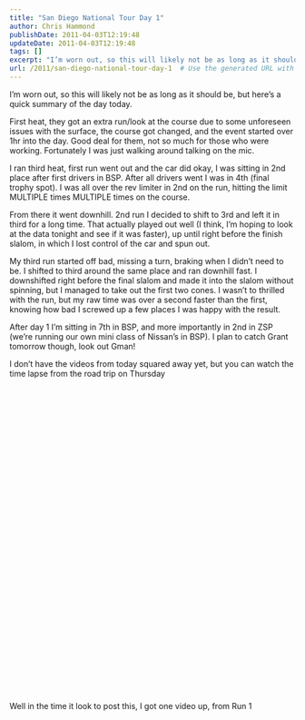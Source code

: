 ```yaml
---
title: "San Diego National Tour Day 1"
author: Chris Hammond
publishDate: 2011-04-03T12:19:48
updateDate: 2011-04-03T12:19:48
tags: []
excerpt: "I’m worn out, so this will likely not be as long as it should be, but here’s a quick summary of the day today.  First heat, they got an extra run/look at the course due to some unforeseen issues with the surface, the course got changed, and the event started over 1hr into the day. Good deal for them, not so much for those who were working. Fortunately I was just walking around talking on the mic."
url: /2011/san-diego-national-tour-day-1  # Use the generated URL with year
---
```

<p>I’m worn out, so this will likely not be as long as it should be, but here’s a quick summary of the day today.</p>  <p>First heat, they got an extra run/look at the course due to some unforeseen issues with the surface, the course got changed, and the event started over 1hr into the day. Good deal for them, not so much for those who were working. Fortunately I was just walking around talking on the mic.</p>  <p>I ran third heat, first run went out and the car did okay, I was sitting in 2nd place after first drivers in BSP. After all drivers went I was in 4th (final trophy spot). I was all over the rev limiter in 2nd on the run, hitting the limit MULTIPLE times MULTIPLE times on the course.</p>  <p>From there it went downhill. 2nd run I decided to shift to 3rd and left it in third for a long time. That actually played out well (I think, I’m hoping to look at the data tonight and see if it was faster), up until right before the finish slalom, in which I lost control of the car and spun out.</p>  <p>My third run started off bad, missing a turn, braking when I didn’t need to be. I shifted to third around the same place and ran downhill fast. I downshifted right before the final slalom and made it into the slalom without spinning, but I managed to take out the first two cones. I wasn’t to thrilled with the run, but my raw time was over a second faster than the first, knowing how bad I screwed up a few places I was happy with the result.</p>  <p>After day 1 I’m sitting in 7th in BSP, and more importantly in 2nd in ZSP (we’re running our own mini class of Nissan’s in BSP). I plan to catch Grant tomorrow though, look out Gman!</p>  <p>I don’t have the videos from today squared away yet, but you can watch the time lapse from the road trip on Thursday</p> <object width="640" height="510"><param name="movie" value="https://www.youtube.com/v/bJF5nh5_5SQ?fs=1&amp;hl=en_US&amp;rel=0&amp;hd=1"></param><param name="allowFullScreen" value="true"></param><param name="allowscriptaccess" value="always"></param><embed src="https://www.youtube.com/v/bJF5nh5_5SQ?fs=1&amp;hl=en_US&amp;rel=0&amp;hd=1" type="application/x-shockwave-flash" allowscriptaccess="always" allowfullscreen="true" width="640" height="510"></embed></object>  <p>&#160;</p>  <p>Well in the time it look to post this, I got one video up, from Run 1</p> <object width="853" height="510"><param name="movie" value="https://www.youtube.com/v/SjEFwHh5Kvo?fs=1&amp;hl=en_US&amp;rel=0&amp;hd=1"></param><param name="allowFullScreen" value="true"></param><param name="allowscriptaccess" value="always"></param><embed src="https://www.youtube.com/v/SjEFwHh5Kvo?fs=1&amp;hl=en_US&amp;rel=0&amp;hd=1" type="application/x-shockwave-flash" allowscriptaccess="always" allowfullscreen="true" width="853" height="510"></embed></object>
